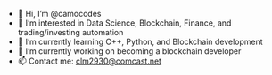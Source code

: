 - 👋 Hi, I’m @camocodes
- 👀 I’m interested in Data Science, Blockchain, Finance, and trading/investing automation 
- 🌱 I’m currently learning C++, Python, and Blockchain development 
- 💞️ I’m currently working on becoming a blockchain developer  
- 📫 Contact me: clm2930@comcast.net

<!---
camocodes/camocodes is a ✨ special ✨ repository because its `README.md` (this file) appears on your GitHub profile.
You can click the Preview link to take a look at your changes.
--->
